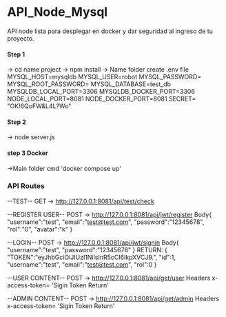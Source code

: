 # API_Node_Mysql

API node lista para desplegar en docker y dar seguridad al ingreso de tu proyecto.

#### Step 1

-> cd name project
-> npm install
-> Name folder create .env file
MYSQL_HOST=mysqldb
MYSQL_USER=robot
MYSQL_PASSWORD=
MYSQL_ROOT_PASSWORD=
MYSQL_DATABASE=test_db
MYSQLDB_LOCAL_PORT=3306
MYSQLDB_DOCKER_PORT=3306
NODE_LOCAL_PORT=8081
NODE_DOCKER_PORT=8081
SECRET= "OK!6QoFW&L4L?Wo"

#### Step 2

-> node server.js

#### step 3 Docker

->Main folder cmd 'docker compose up'

### API Routes

--TEST--
GET -> http://127.0.0.1:8081/api/test/check

--REGISTER USER--
POST -> http://127.0.0.1:8081/api/jwt/register
Body{
"username":"test",
"email":"test@test.com",
"password":"12345678",
"rol":"0",
"avatar":"k"
}

--LOGIN--
POST -> http://127.0.0.1:8081/api/jwt/signin
Body{
"username":"test",
"password":"12345678"
}
RETURN:
{
"TOKEN":"eyJhbGciOiJIUzI1NiIsInR5cCI6IkpXVCJ9.",
"id":1,
"username":"test",
"email":"test@test.com",
"rol":0
}

--USER CONTENT--
POST -> http://127.0.0.1:8081/api/get/user
Headers
x-access-token= 'Sigin Token Return'

--ADMIN CONTENT--
POST -> http://127.0.0.1:8081/api/get/admin
Headers
x-access-token= 'Sigin Token Return'
